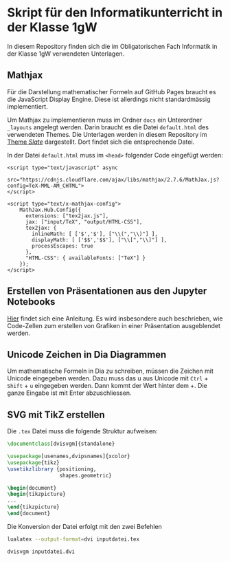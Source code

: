 # Skript für den Informatikunterricht in der Klasse 1gW

In diesem Repository finden sich die im Obligatorischen Fach Informatik
in der Klasse 1gW verwendeten Unterlagen.

## Mathjax

Für die Darstellung mathematischer Formeln auf GitHub Pages braucht es
die JavaScript Display Engine. Diese ist allerdings nicht standardmässig
implementiert.

Um Mathjax zu implementieren muss im Ordner `docs` ein Unterordner
`_layouts` angelegt werden. Darin braucht es die Datei `default.html`
des verwendeten Themes. Die Unterlagen werden in diesem Repository im
[Theme *Slate*](https://github.com/pages-themes/slate) dargestellt. Dort
findet sich die entsprechende Datei.

In der Datei `default.html` muss im `<head>` folgender Code eingefügt
werden:

```{html}
<script type="text/javascript" async
   src="https://cdnjs.cloudflare.com/ajax/libs/mathjax/2.7.6/MathJax.js?config=TeX-MML-AM_CHTML">
</script>

<script type="text/x-mathjax-config">
    MathJax.Hub.Config({
      extensions: ["tex2jax.js"],
      jax: ["input/TeX", "output/HTML-CSS"],
      tex2jax: {
        inlineMath: [ ['$','$'], ["\\(","\\)"] ],
        displayMath: [ ['$$','$$'], ["\\[","\\]"] ],
        processEscapes: true
      },
      "HTML-CSS": { availableFonts: ["TeX"] }
    });
</script>
```

## Erstellen von Präsentationen aus den Jupyter Notebooks

[Hier](https://digitalhumanities.hkust.edu.hk/tutorials/turn-your-jupyter-notebook-into-interactive-presentation-slides-using-anaconda/)
findet sich eine Anleitung. Es wird insbesondere auch beschrieben, wie
Code-Zellen zum erstellen von Grafiken in einer Präsentation
ausgeblendet werden.

## Unicode Zeichen in Dia Diagrammen

Um mathematische Formeln in Dia zu schreiben, müssen die Zeichen mit
Unicode eingegeben werden. Dazu muss das u aus Unicode mit `Ctrl` +
`Shift` + `u` eingegeben werden. Dann kommt der Wert hinter dem +. Die
ganze Eingabe ist mit Enter abzuschliessen.

## SVG mit TikZ erstellen

Die `.tex` Datei muss die folgende Struktur aufweisen:

```tex
\documentclass[dvisvgm]{standalone}

\usepackage[usenames,dvipsnames]{xcolor}
\usepackage{tikz}
\usetikzlibrary {positioning,
                 shapes.geometric}

\begin{document}
\begin{tikzpicture}
... 
\end{tikzpicture}
\end{document}
```

Die Konversion der Datei erfolgt mit den zwei Befehlen

```bash
lualatex --output-format=dvi inputdatei.tex

dvisvgm inputdatei.dvi
```